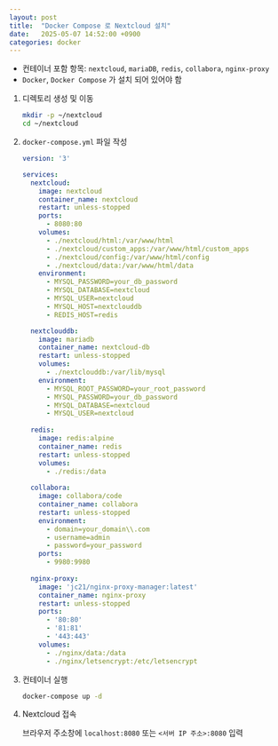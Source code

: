 ```yaml
---
layout: post
title:  "Docker Compose 로 Nextcloud 설치"
date:   2025-05-07 14:52:00 +0900
categories: docker
---
```

- 컨테이너 포함 항목: `nextcloud`, `mariaDB`, `redis`, `collabora`, `nginx-proxy`  
- `Docker`, `Docker Compose` 가 설치 되어 있어야 함  

1. 디렉토리 생성 및 이동

    ```bash
    mkdir -p ~/nextcloud
    cd ~/nextcloud
    ```

2. `docker-compose.yml` 파일 작성

    ```yaml
    version: '3'

    services:
      nextcloud:
        image: nextcloud
        container_name: nextcloud
        restart: unless-stopped
        ports:
          - 8080:80
        volumes:
          - ./nextcloud/html:/var/www/html
          - ./nextcloud/custom_apps:/var/www/html/custom_apps
          - ./nextcloud/config:/var/www/html/config
          - ./nextcloud/data:/var/www/html/data
        environment:
          - MYSQL_PASSWORD=your_db_password
          - MYSQL_DATABASE=nextcloud
          - MYSQL_USER=nextcloud
          - MYSQL_HOST=nextclouddb
          - REDIS_HOST=redis

      nextclouddb:
        image: mariadb
        container_name: nextcloud-db
        restart: unless-stopped
        volumes:
          - ./nextclouddb:/var/lib/mysql
        environment:
          - MYSQL_ROOT_PASSWORD=your_root_password
          - MYSQL_PASSWORD=your_db_password
          - MYSQL_DATABASE=nextcloud
          - MYSQL_USER=nextcloud
      
      redis:
        image: redis:alpine
        container_name: redis
        restart: unless-stopped
        volumes:
          - ./redis:/data
      
      collabora:
        image: collabora/code
        container_name: collabora
        restart: unless-stopped
        environment:
          - domain=your_domain\\.com
          - username=admin
          - password=your_password
        ports:
          - 9980:9980
      
      nginx-proxy:
        image: 'jc21/nginx-proxy-manager:latest'
        container_name: nginx-proxy
        restart: unless-stopped
        ports:
          - '80:80'
          - '81:81'
          - '443:443'
        volumes:
          - ./nginx/data:/data
          - ./nginx/letsencrypt:/etc/letsencrypt
    ```

3. 컨테이너 실행

    ```bash
    docker-compose up -d
    ```

4. Nextcloud 접속

    브라우저 주소창에 `localhost:8080` 또는 `<서버 IP 주소>:8080` 입력  